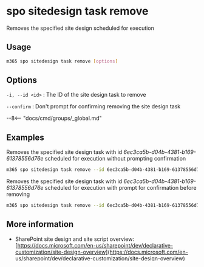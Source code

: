 # spo sitedesign task remove

Removes the specified site design scheduled for execution

## Usage

```sh
m365 spo sitedesign task remove [options]
```

## Options

`-i, --id <id>`
: The ID of the site design task to remove

`--confirm`
: Don't prompt for confirming removing the site design task

--8<-- "docs/cmd/groups/_global.md"

## Examples

Removes the specified site design task with id _6ec3ca5b-d04b-4381-b169-61378556d76e_ scheduled for execution without prompting confirmation

```sh
m365 spo sitedesign task remove --id 6ec3ca5b-d04b-4381-b169-61378556d76e --confirm
```

Removes the specified site design task with id _6ec3ca5b-d04b-4381-b169-61378556d76e_ scheduled for execution with prompt for confirmation before removing

```sh
m365 spo sitedesign task remove --id 6ec3ca5b-d04b-4381-b169-61378556d76e
```

## More information

- SharePoint site design and site script overview: [https://docs.microsoft.com/en-us/sharepoint/dev/declarative-customization/site-design-overview](https://docs.microsoft.com/en-us/sharepoint/dev/declarative-customization/site-design-overview)
